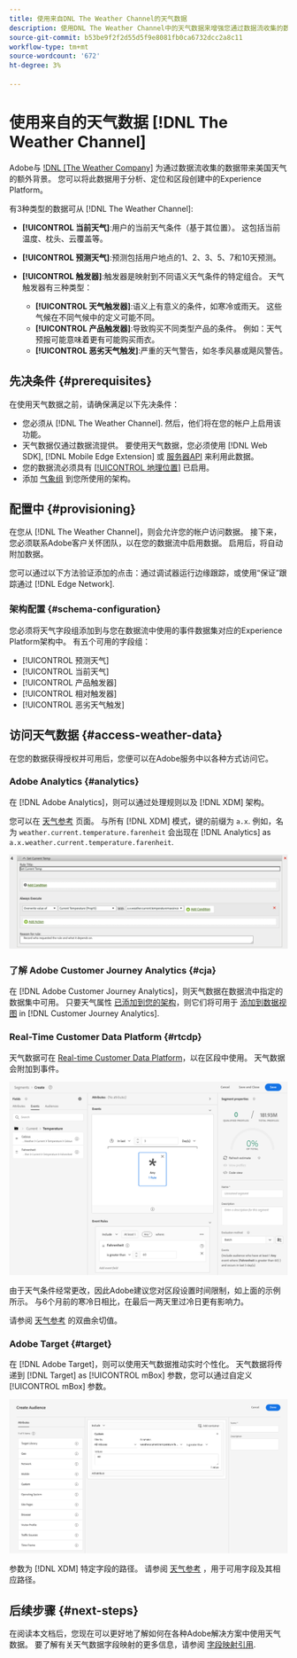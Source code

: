 ```yaml
---
title: 使用来自DNL The Weather Channel的天气数据
description: 使用DNL The Weather Channel中的天气数据来增强您通过数据流收集的数据。
source-git-commit: b53be9f2f2d55d5f9e8081fb0ca6732dcc2a8c11
workflow-type: tm+mt
source-wordcount: '672'
ht-degree: 3%

---
```



# 使用来自的天气数据 [!DNL The Weather Channel]

Adobe与 [!DNL [The Weather Company]](https://www.ibm.com/weather) 为通过数据流收集的数据带来美国天气的额外背景。 您可以将此数据用于分析、定位和区段创建中的Experience Platform。

有3种类型的数据可从 [!DNL The Weather Channel]:

* **[!UICONTROL 当前天气]**:用户的当前天气条件（基于其位置）。 这包括当前温度、枕头、云覆盖等。
* **[!UICONTROL 预测天气]**:预测包括用户地点的1、2、3、5、7和10天预测。
* **[!UICONTROL 触发器]**:触发器是映射到不同语义天气条件的特定组合。 天气触发器有三种类型：

   * **[!UICONTROL 天气触发器]**:语义上有意义的条件，如寒冷或雨天。 这些气候在不同气候中的定义可能不同。
   * **[!UICONTROL 产品触发器]**:导致购买不同类型产品的条件。 例如：天气预报可能意味着更有可能购买雨衣。
   * **[!UICONTROL 恶劣天气触发]**:严重的天气警告，如冬季风暴或飓风警告。

## 先决条件 {#prerequisites}

在使用天气数据之前，请确保满足以下先决条件：

* 您必须从 [!DNL The Weather Channel]. 然后，他们将在您的帐户上启用该功能。
* 天气数据仅通过数据流提供。 要使用天气数据，您必须使用 [!DNL Web SDK], [!DNL Mobile Edge Extension] 或 [服务器API](../../../server-api/overview.md) 来利用此数据。
* 您的数据流必须具有 [[!UICONTROL 地理位置]](../configure.md#advanced-options) 已启用。
* 添加 [气象组](#schema-configuration) 到您所使用的架构。

## 配置中 {#provisioning}

在您从 [!DNL The Weather Channel]，则会允许您的帐户访问数据。 接下来，您必须联系Adobe客户关怀团队，以在您的数据流中启用数据。 启用后，将自动附加数据。

您可以通过以下方法验证添加的点击：通过调试器运行边缘跟踪，或使用“保证”跟踪通过 [!DNL Edge Network].

### 架构配置 {#schema-configuration}

您必须将天气字段组添加到与您在数据流中使用的事件数据集对应的Experience Platform架构中。 有五个可用的字段组：

* [!UICONTROL 预测天气]
* [!UICONTROL 当前天气]
* [!UICONTROL 产品触发器]
* [!UICONTROL 相对触发器]
* [!UICONTROL 恶劣天气触发]

## 访问天气数据 {#access-weather-data}

在您的数据获得授权并可用后，您便可以在Adobe服务中以各种方式访问它。

### Adobe Analytics {#analytics}

在 [!DNL Adobe Analytics]，则可以通过处理规则以及 [!DNL XDM] 架构。

您可以在 [天气参考](weather-reference.md) 页面。 与所有 [!DNL XDM] 模式，键的前缀为 `a.x`. 例如，名为 `weather.current.temperature.farenheit` 会出现在 [!DNL Analytics] as `a.x.weather.current.temperature.farenheit`.

![处理规则界面](../../assets/datastreams/data-enrichment/weather/processing-rules.png)

### 了解 Adobe Customer Journey Analytics {#cja}

在 [!DNL Adobe Customer Journey Analytics]，则天气数据在数据流中指定的数据集中可用。 只要天气属性 [已添加到您的架构](#prerequisites-prerequisites)，则它们将可用于 [添加到数据视图](https://experienceleague.adobe.com/docs/analytics-platform/using/cja-dataviews/create-dataview.html) in [!DNL Customer Journey Analytics].

### Real-Time Customer Data Platform {#rtcdp}

天气数据可在 [Real-time Customer Data Platform](../../../rtcdp/overview.md)，以在区段中使用。 天气数据会附加到事件。

![显示天气事件的区段生成器](../../assets/datastreams/data-enrichment/weather/schema-builder.png)

由于天气条件经常更改，因此Adobe建议您对区段设置时间限制，如上面的示例所示。 与6个月前的寒冷日相比，在最后一两天里过冷日更有影响力。

请参阅 [天气参考](weather-reference.md) 的双曲余切值。

### Adobe Target {#target}

在 [!DNL Adobe Target]，则可以使用天气数据推动实时个性化。 天气数据将传递到 [!DNL Target] as [!UICONTROL mBox] 参数，您可以通过自定义 [!UICONTROL mBox] 参数。

![Target受众生成器](../../assets/datastreams/data-enrichment/weather/target-audience-builder.png)

参数为 [!DNL XDM] 特定字段的路径。 请参阅 [天气参考](weather-reference.md) ，用于可用字段及其相应路径。

## 后续步骤 {#next-steps}

在阅读本文档后，您现在可以更好地了解如何在各种Adobe解决方案中使用天气数据。 要了解有关天气数据字段映射的更多信息，请参阅 [字段映射引用](weather-reference.md).